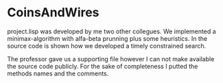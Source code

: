 # CoinsAndWires

project.lisp was developed by me two other collegues. We implemented a minimax-algorithm with alfa-beta prunning plus some heuristics. In the source code is shown how we developed a timely constrained search.


 The professor gave us a supporting file however I can not make available the source code publicly. For the sake of completeness I putted the methods names and the comments.
